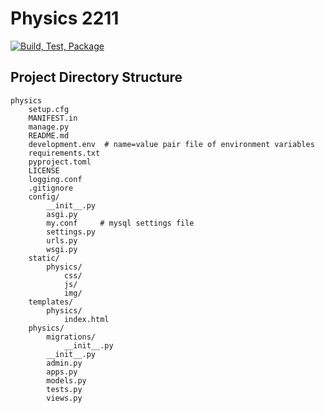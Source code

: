 # Physics 2211

[![Build, Test, Package](https://github.com/dellius-alexander/physics/actions/workflows/build_test_deploy.yml/badge.svg?branch=main)](https://github.com/dellius-alexander/physics/actions/workflows/build_test_deploy.yml)


## Project Directory Structure

```text
physics
    setup.cfg
    MANIFEST.in
    manage.py
    README.md
    development.env  # name=value pair file of environment variables
    requirements.txt
    pyproject.toml
    LICENSE
    logging.conf
    .gitignore
    config/
        __init__.py
        asgi.py
        my.conf     # mysql settings file
        settings.py
        urls.py
        wsgi.py
    static/
        physics/
            css/
            js/
            img/
    templates/
        physics/
            index.html
    physics/
        migrations/
            __init__.py
        __init__.py
        admin.py
        apps.py
        models.py
        tests.py
        views.py
```